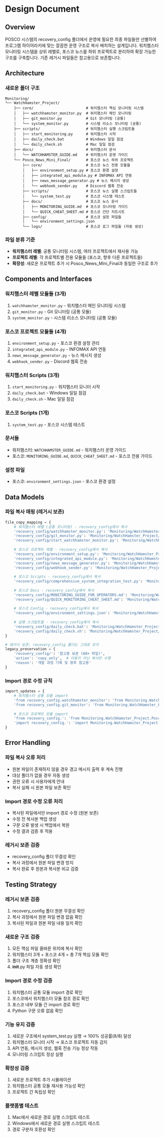 # Design Document

## Overview

POSCO 시스템의 recovery_config 폴더에서 운영에 필요한 최종 파일들만 선별하여 프로그램 하이어라키에 맞는 깔끔한 운영 구조로 복사 배치하는 설계입니다. 워치햄스터 모니터링 시스템을 상위 레벨로, 포스코 뉴스를 하위 프로젝트로 분리하여 확장 가능한 구조를 구축합니다. 기존 레거시 파일들은 참고용으로 보존합니다.

## Architecture

### 새로운 폴더 구조
```
Monitoring/
└── WatchHamster_Project/
    ├── core/                        # 워치햄스터 핵심 모니터링 시스템
    │   ├── watchhamster_monitor.py  # 워치햄스터 메인 모니터링
    │   ├── git_monitor.py           # Git 모니터링 (공통)
    │   └── system_monitor.py        # 시스템 리소스 모니터링 (공통)
    ├── scripts/                     # 워치햄스터 실행 스크립트들
    │   ├── start_monitoring.py      # 워치햄스터 시작
    │   ├── daily_check.bat          # Windows 일일 점검
    │   └── daily_check.sh           # Mac 일일 점검
    ├── docs/                        # 워치햄스터 문서
    │   └── WATCHHAMSTER_GUIDE.md    # 워치햄스터 운영 가이드
    └── Posco_News_Mini_Final/       # 포스코 뉴스 하위 프로젝트
        ├── core/                    # 포스코 뉴스 전용 모듈들
        │   ├── environment_setup.py # 포스코 환경 설정
        │   ├── integrated_api_module.py # INFOMAX API 연동
        │   ├── news_message_generator.py # 뉴스 메시지 생성
        │   └── webhook_sender.py    # Discord 웹훅 전송
        ├── scripts/                 # 포스코 뉴스 실행 스크립트들
        │   └── system_test.py       # 포스코 시스템 테스트
        ├── docs/                    # 포스코 뉴스 문서
        │   ├── MONITORING_GUIDE.md  # 포스코 모니터링 가이드
        │   └── QUICK_CHEAT_SHEET.md # 포스코 간단 치트시트
        ├── config/                  # 포스코 설정 파일들
        │   └── environment_settings.json
        └── logs/                    # 포스코 로그 파일들 (자동 생성)
```

### 파일 분류 기준
- **워치햄스터 레벨**: 공통 모니터링 시스템, 여러 프로젝트에서 재사용 가능
- **프로젝트 레벨**: 각 프로젝트별 전용 모듈들 (포스코, 향후 다른 프로젝트들)
- **확장성**: 새로운 프로젝트 추가 시 Posco_News_Mini_Final과 동일한 구조로 추가

## Components and Interfaces

### 워치햄스터 레벨 모듈들 (3개)
1. `watchhamster_monitor.py` - 워치햄스터 메인 모니터링 시스템
2. `git_monitor.py` - Git 모니터링 (공통 모듈)
3. `system_monitor.py` - 시스템 리소스 모니터링 (공통 모듈)

### 포스코 프로젝트 모듈들 (4개)
1. `environment_setup.py` - 포스코 환경 설정 관리
2. `integrated_api_module.py` - INFOMAX API 연동
3. `news_message_generator.py` - 뉴스 메시지 생성
4. `webhook_sender.py` - Discord 웹훅 전송

### 워치햄스터 Scripts (3개)
1. `start_monitoring.py` - 워치햄스터 모니터 시작
2. `daily_check.bat` - Windows 일일 점검
3. `daily_check.sh` - Mac 일일 점검

### 포스코 Scripts (1개)
1. `system_test.py` - 포스코 시스템 테스트

### 문서들
- 워치햄스터: `WATCHHAMSTER_GUIDE.md` - 워치햄스터 운영 가이드
- 포스코: `MONITORING_GUIDE.md`, `QUICK_CHEAT_SHEET.md` - 포스코 전용 가이드

### 설정 파일
- 포스코: `environment_settings.json` - 포스코 환경 설정

## Data Models

### 파일 복사 매핑 (레거시 보존)
```python
file_copy_mapping = {
    # 워치햄스터 레벨 (공통 모니터링) - recovery_config에서 복사
    'recovery_config/watchhamster_monitor.py': 'Monitoring/WatchHamster_Project/core/watchhamster_monitor.py',
    'recovery_config/git_monitor.py': 'Monitoring/WatchHamster_Project/core/git_monitor.py',
    'recovery_config/start_watchhamster_monitor.py': 'Monitoring/WatchHamster_Project/scripts/start_monitoring.py',
    
    # 포스코 프로젝트 레벨 - recovery_config에서 복사
    'recovery_config/environment_setup.py': 'Monitoring/WatchHamster_Project/Posco_News_Mini_Final/core/environment_setup.py',
    'recovery_config/integrated_api_module.py': 'Monitoring/WatchHamster_Project/Posco_News_Mini_Final/core/integrated_api_module.py',
    'recovery_config/news_message_generator.py': 'Monitoring/WatchHamster_Project/Posco_News_Mini_Final/core/news_message_generator.py',
    'recovery_config/webhook_sender.py': 'Monitoring/WatchHamster_Project/Posco_News_Mini_Final/core/webhook_sender.py',
    
    # 포스코 Scripts - recovery_config에서 복사
    'recovery_config/comprehensive_system_integration_test.py': 'Monitoring/WatchHamster_Project/Posco_News_Mini_Final/scripts/system_test.py',
    
    # 포스코 Docs - recovery_config에서 복사
    'recovery_config/MONITORING_GUIDE_FOR_OPERATORS.md': 'Monitoring/WatchHamster_Project/Posco_News_Mini_Final/docs/MONITORING_GUIDE.md',
    'recovery_config/QUICK_MONITORING_CHEAT_SHEET.md': 'Monitoring/WatchHamster_Project/Posco_News_Mini_Final/docs/QUICK_CHEAT_SHEET.md',
    
    # 포스코 Config - recovery_config에서 복사
    'recovery_config/environment_settings.json': 'Monitoring/WatchHamster_Project/Posco_News_Mini_Final/config/environment_settings.json',
    
    # 실행 스크립트들 - recovery_config에서 복사
    'recovery_config/daily_check.bat': 'Monitoring/WatchHamster_Project/scripts/daily_check.bat',
    'recovery_config/daily_check.sh': 'Monitoring/WatchHamster_Project/scripts/daily_check.sh'
}

# 레거시 보존: recovery_config 폴더는 그대로 유지
legacy_preservation = {
    'recovery_config/': '참고용 보존 (60+ 파일)',
    'action': 'copy_only',  # 이동이 아닌 복사만 수행
    'reason': '개발 과정 기록 및 향후 참고용'
}
```

### Import 경로 수정 규칙
```python
import_updates = {
    # 워치햄스터 공통 모듈 import
    'from recovery_config.watchhamster_monitor': 'from Monitoring.WatchHamster_Project.core.watchhamster_monitor',
    'from recovery_config.git_monitor': 'from Monitoring.WatchHamster_Project.core.git_monitor',
    
    # 포스코 프로젝트 모듈 import
    'from recovery_config.': 'from Monitoring.WatchHamster_Project.Posco_News_Mini_Final.core.',
    'import recovery_config.': 'import Monitoring.WatchHamster_Project.Posco_News_Mini_Final.core.',
}
```

## Error Handling

### 파일 복사 오류 처리
- 원본 파일이 존재하지 않을 경우 경고 메시지 출력 후 계속 진행
- 대상 폴더가 없을 경우 자동 생성
- 권한 오류 시 사용자에게 안내
- 복사 실패 시 원본 파일 보존 확인

### Import 경로 수정 오류 처리
- 복사된 파일에서만 import 경로 수정 (원본 보존)
- 수정 전 복사본 백업 생성
- 구문 오류 발생 시 백업에서 복원
- 수정 결과 검증 후 적용

### 레거시 보존 검증
- recovery_config 폴더 무결성 확인
- 복사 과정에서 원본 파일 변경 방지
- 복사 완료 후 원본과 복사본 비교 검증

## Testing Strategy

### 레거시 보존 검증
1. recovery_config 폴더 원본 무결성 확인
2. 복사 과정에서 원본 파일 변경 없음 확인
3. 복사된 파일과 원본 파일 내용 일치 확인

### 새로운 구조 검증
1. 모든 핵심 파일 올바른 위치에 복사 확인
2. 워치햄스터 3개 + 포스코 4개 = 총 7개 핵심 모듈 확인
3. 폴더 구조 계층 정확성 확인
4. __init__.py 파일 자동 생성 확인

### Import 경로 수정 검증
1. 워치햄스터 공통 모듈 import 경로 확인
2. 포스코에서 워치햄스터 모듈 참조 경로 확인
3. 포스코 내부 모듈 간 import 경로 확인
4. Python 구문 오류 없음 확인

### 기능 유지 검증
1. 새로운 구조에서 system_test.py 실행 → 100% 성공률(8/8) 달성
2. 워치햄스터 모니터 시작 → 포스코 프로젝트 자동 감지
3. API 연동, 메시지 생성, 웹훅 전송 기능 정상 작동
4. 모니터링 스크립트 정상 실행

### 확장성 검증
1. 새로운 프로젝트 추가 시뮬레이션
2. 워치햄스터 공통 모듈 재사용 가능성 확인
3. 프로젝트 간 독립성 확인

### 플랫폼별 테스트
1. Mac에서 새로운 경로 실행 스크립트 테스트
2. Windows에서 새로운 경로 실행 스크립트 테스트
3. 경로 구분자 호환성 확인